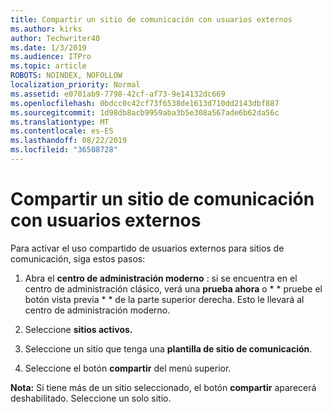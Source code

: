 ```yaml
---
title: Compartir un sitio de comunicación con usuarios externos
ms.author: kirks
author: Techwriter40
ms.date: 1/3/2019
ms.audience: ITPro
ms.topic: article
ROBOTS: NOINDEX, NOFOLLOW
localization_priority: Normal
ms.assetid: e0701ab9-7798-42cf-af73-9e14132dc669
ms.openlocfilehash: 0bdcc0c42cf73f6538de1613d710dd2143dbf887
ms.sourcegitcommit: 1d98db8acb9959aba3b5e308a567ade6b62da56c
ms.translationtype: MT
ms.contentlocale: es-ES
ms.lasthandoff: 08/22/2019
ms.locfileid: "36508728"
---
```

# <a name="share-a-communication-site-with-external-users"></a>Compartir un sitio de comunicación con usuarios externos

Para activar el uso compartido de usuarios externos para sitios de comunicación, siga estos pasos: 
  
1. Abra el **centro de administración moderno** : si se encuentra en el centro de administración clásico, verá una **prueba ahora** o * * pruebe el botón vista previa * * de la parte superior derecha. Esto le llevará al centro de administración moderno. 
  
2. Seleccione **sitios activos.**
  
3. Seleccione un sitio que tenga una **plantilla de sitio de comunicación**. 
  
4. Seleccione el botón **compartir** del menú superior. 
  
 **Nota:** Si tiene más de un sitio seleccionado, el botón **compartir** aparecerá deshabilitado. Seleccione un solo sitio. 
  

